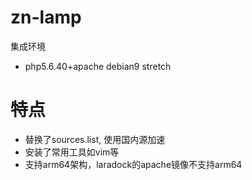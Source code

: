 # zn-lamp
集成环境
- php5.6.40+apache debian9 stretch

# 特点
- 替换了sources.list, 使用国内源加速
- 安装了常用工具如vim等
- 支持arm64架构，laradock的apache镜像不支持arm64
